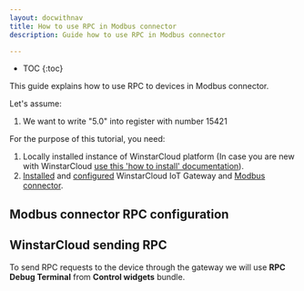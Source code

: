 ```yaml
---
layout: docwithnav
title: How to use RPC in Modbus connector
description: Guide how to use RPC in Modbus connector 

---
```



* TOC
{:toc}


This guide explains how to use RPC to devices in Modbus connector.  

Let's assume:
1. We want to write "5.0" into register with number 15421


For the purpose of this tutorial, you need:  
1. Locally installed instance of WinstarCloud platform (In case you are new with WinstarCloud [use this 'how to install' documentation](/docs/user-guide/install/installation-options/)).
2. [Installed](/docs/iot-gateway/installation/) and [configured](/docs/iot-gateway/configuration/) WinstarCloud IoT Gateway and [Modbus connector](/docs/iot-gateway/config/modbus/). 

## Modbus connector RPC configuration
  

## WinstarCloud sending RPC 

To send RPC requests to the device through the gateway we will use **RPC Debug Terminal** from **Control widgets** bundle.  


